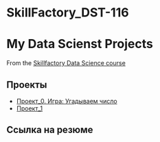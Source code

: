 # SkillFactory_DST-116

# My Data Scienst Projects
From the [Skillfactory Data Science course](https://skillfactory.ru/data-scientist)

## Проекты

* [Проект_0. Игра: Угадываем число](https://github.com/Evgen2308/SkillFactory_DST-116/blob/main/project_0/game_v2.py)
* [Проект_1](____)

## Ссылка на резюме
